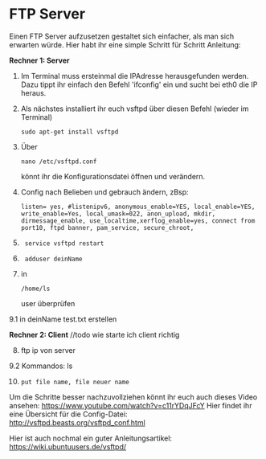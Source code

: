 # FTP Server

Einen FTP Server aufzusetzen gestaltet sich einfacher, als man sich erwarten würde.
Hier habt ihr eine simple Schritt für Schritt Anleitung:

**Rechner 1: Server**

1. Im Terminal muss ersteinmal die IPAdresse herausgefunden werden.
    Dazu tippt ihr einfach den Befehl 'ifconfig' ein und sucht bei eth0 die IP heraus.

2. Als nächstes installiert ihr euch vsftpd über diesen Befehl (wieder im Terminal)
    ```
    sudo apt-get install vsftpd
    ```

3. Über 
    ```
    nano /etc/vsftpd.conf
    ```
    könnt ihr die Konfigurationsdatei öffnen und verändern.

4. Config nach Belieben und gebrauch ändern, zBsp: 
    ```
    listen= yes, #listenipv6, anonymous_enable=YES, local_enable=YES, write_enable=Yes, local_umask=022, anon_upload, mkdir,            dirmessage_enable, use_localtime,xerflog_enable=yes, connect from port10, ftpd banner, pam_service, secure_chroot, 
    ```

5. ```
    service vsftpd restart
    ```
    
6. ```
    adduser deinName
    ```
    
7. in 
    ```
    /home/ls
    ```
    user überprüfen

9.1 in deinName test.txt erstellen

**Rechner 2: Client**
//todo wie starte ich client richtig

8. ftp ip von server

9.2 Kommandos: ls

10. ```
    put file name, file neuer name
    ```
    
Um die Schritte besser nachzuvollziehen könnt ihr euch auch dieses Video ansehen:
 https://www.youtube.com/watch?v=c11rYDqJFcY
Hier findet ihr eine Übersicht für die Config-Datei:
 http://vsftpd.beasts.org/vsftpd_conf.html

Hier ist auch nochmal ein guter Anleitungsartikel:
 https://wiki.ubuntuusers.de/vsftpd/

